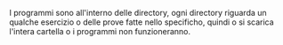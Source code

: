 I programmi sono all'interno delle directory, ogni directory riguarda un qualche esercizio o delle prove fatte nello specificho, quindi o si scarica l'intera cartella o i programmi non funzioneranno. 